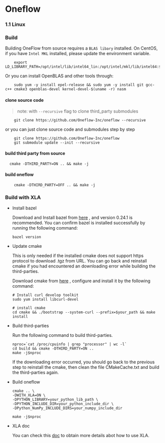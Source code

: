 # Oneflow

### 1.1 Linux 

### Build

Building OneFlow from source requires a `BLAS libary` installed. On CentOS, if you have `Intel MKL` installed, please update the environment variable. 

```
    export LD_LIBRARY_PATH=/opt/intel/lib/intel64_lin:/opt/intel/mkl/lib/intel64:$LD_LIBRARY_PATH
```

Or you can install OpenBLAS and other tools through:

```
    sudo yum -y install epel-release && sudo yum -y install git gcc-c++ cmake3 openblas-devel kernel-devel-$(uname -r) nasm
```

#### clone source code

> note: with `--recursive` flag to clone third_party submodules

```
    git clone https://github.com/Oneflow-Inc/oneflow --recursive
```

or you can just clone source code and submodules step by step

```
    git clone https://github.com/Oneflow-Inc/oneflow
    git submodule update --init --recursive
```

#### build third party from source

```
  cmake -DTHIRD_PARTY=ON .. && make -j
```

#### build oneflow

```
    cmake -DTHIRD_PARTY=OFF .. && make -j
```

### Build with XLA

- Install bazel

  Download and Install bazel from [here](https://docs.bazel.build/versions/master/install-os-x.html) , and version 0.24.1 is recommended. You can confirm bazel is installed successfully by running the following command:

  ```shell
  bazel version
  ```

- Update cmake

  This is only needed if the installed cmake does not support https protocol to download .tgz from URL. You can go back and reinstall cmake if you had encountered an downloading error while building the third-parties.

  Download cmake from [here](https://cmake.org/download/) , configure and install it by the following command:

  ```shell
  # Install curl develop toolkit
  sudo yum install libcurl-devel
 
  # install cmake
  cd cmake && ./bootstrap --system-curl --prefix=$your_path && make install
  ```

- Build third-parties

  Run the following command to build third-parties.

  ```shell
  nproc=`cat /proc/cpuinfo | grep "processor" | wc -l`
  cd build && cmake -DTHIRD_PARTY=ON ..
  make -j$nproc
  ```

  If the downloading error occurred, you should go back to the previous step to reinstall the cmake, then clean the file CMakeCache.txt and build the third-parties again.

- Build oneflow

  ```shell
  cmake .. \
  -DWITH_XLA=ON \
  -DPYTHON_LIBRARY=your_python_lib_path \
  -DPYTHON_INCLUDE_DIR=your_python_include_dir \
  -DPython_NumPy_INCLUDE_DIRS=your_numpy_include_dir
  
  make -j$nproc
  ```

- XLA doc

  You can check this [doc]() to obtain more details abot how to use XLA.


